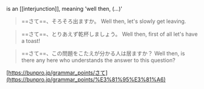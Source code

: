 is an [[interjunction]], meaning 'well then, (...)'
>==さて==、そろそろ出ますか。
>Well then, let's slowly get leaving.

>==さて==、とりあえず乾杯しましょう。
>Well then, first of all let's have a toast!

>==さて==、この問題をこたえが分かる人は居ますか？
>Well then, is there any here who understands the answer to this question?

[https://bunpro.jp/grammar_points/さて](https://bunpro.jp/grammar_points/%E3%81%95%E3%81%A6)